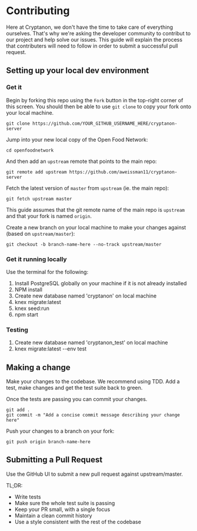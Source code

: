 # Contributing
Here at Cryptanon, we don't have the time to take care of everything ourselves. That's why we're asking the developer community to contribut to our project and help solve our issues. This guide will explain the process that contributers will need to follow in order to submit a successful pull request.

## Setting up your local dev environment


### Get it

Begin by forking this repo using the `Fork` button in the top-right corner of this screen. You should then be able to use `git clone` to copy your fork onto your local machine.

    git clone https://github.com/YOUR_GITHUB_USERNAME_HERE/cryptanon-server

Jump into your new local copy of the Open Food Network:

    cd openfoodnetwork

And then add an `upstream` remote that points to the main repo:

    git remote add upstream https://github.com/aweissman11/cryptanon-server

Fetch the latest version of `master` from `upstream` (ie. the main repo):

    git fetch upstream master


This guide assumes that the git remote name of the main repo is `upstream` and that your fork is named `origin`.

Create a new branch on your local machine to make your changes against (based on `upstream/master`):

    git checkout -b branch-name-here --no-track upstream/master

### Get it running locally

Use the terminal for the following:

1. Install PostgreSQL globally on your machine if it is not already installed
2. NPM install
3. Create new database named 'cryptanon' on local machine
4. knex migrate:latest
5. knex seed:run
6. npm start

### Testing

1. Create new database named 'cryptanon_test' on local machine
2. knex migrate:latest --env test

## Making a change

Make your changes to the codebase. We recommend using TDD. Add a test, make changes and get the test suite back to green.

Once the tests are passing you can commit your changes.

    git add .
    git commit -m "Add a concise commit message describing your change here"

Push your changes to a branch on your fork:

    git push origin branch-name-here

## Submitting a Pull Request

Use the GitHub UI to submit a new pull request against upstream/master. 

TL;DR:
* Write tests
* Make sure the whole test suite is passing
* Keep your PR small, with a single focus
* Maintain a clean commit history
* Use a style consistent with the rest of the codebase


